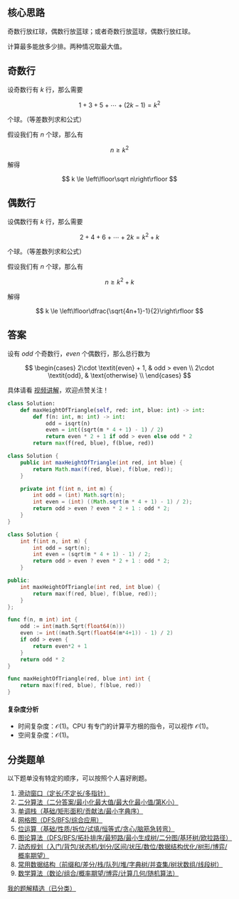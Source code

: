 ## 核心思路

奇数行放红球，偶数行放蓝球；或者奇数行放蓝球，偶数行放红球。

计算最多能放多少排。两种情况取最大值。

## 奇数行

设奇数行有 $k$ 行，那么需要

$$
1+3+5+\cdots + (2k-1) = k^2
$$

个球。（等差数列求和公式）

假设我们有 $n$ 个球，那么有

$$
n\ge k^2
$$

解得

$$
k \le \left\lfloor\sqrt n\right\rfloor
$$

## 偶数行

设偶数行有 $k$ 行，那么需要

$$
2+4+6+\cdots + 2k = k^2 + k
$$

个球。（等差数列求和公式）

假设我们有 $n$ 个球，那么有

$$
n\ge k^2 + k
$$

解得

$$
k \le \left\lfloor\dfrac{\sqrt{4n+1}-1}{2}\right\rfloor
$$

## 答案

设有 $\textit{odd}$ 个奇数行，$\textit{even}$ 个偶数行，那么总行数为

$$
\begin{cases}
2\cdot \textit{even} + 1, & odd > even      \\
2\cdot \textit{odd}, & \text{otherwise}     \\
\end{cases}
$$

具体请看 [视频讲解](https://www.bilibili.com/video/BV16w4m1e7y3/)，欢迎点赞关注！

```py [sol-Python3]
class Solution:
    def maxHeightOfTriangle(self, red: int, blue: int) -> int:
        def f(n: int, m: int) -> int:
            odd = isqrt(n)
            even = int((sqrt(m * 4 + 1) - 1) / 2)
            return even * 2 + 1 if odd > even else odd * 2
        return max(f(red, blue), f(blue, red))
```

```java [sol-Java]
class Solution {
    public int maxHeightOfTriangle(int red, int blue) {
        return Math.max(f(red, blue), f(blue, red));
    }

    private int f(int n, int m) {
        int odd = (int) Math.sqrt(n);
        int even = (int) ((Math.sqrt(m * 4 + 1) - 1) / 2);
        return odd > even ? even * 2 + 1 : odd * 2;
    }
}
```

```cpp [sol-C++]
class Solution {
    int f(int n, int m) {
        int odd = sqrt(n);
        int even = (sqrt(m * 4 + 1) - 1) / 2;
        return odd > even ? even * 2 + 1 : odd * 2;
    }

public:
    int maxHeightOfTriangle(int red, int blue) {
        return max(f(red, blue), f(blue, red));
    }
};
```

```go [sol-Go]
func f(n, m int) int {
	odd := int(math.Sqrt(float64(n)))
	even := int((math.Sqrt(float64(m*4+1)) - 1) / 2)
	if odd > even {
		return even*2 + 1
	}
	return odd * 2
}

func maxHeightOfTriangle(red, blue int) int {
	return max(f(red, blue), f(blue, red))
}
```

#### 复杂度分析

- 时间复杂度：$\mathcal{O}(1)$。CPU 有专门的计算平方根的指令，可以视作 $\mathcal{O}(1)$。
- 空间复杂度：$\mathcal{O}(1)$。

## 分类题单

以下题单没有特定的顺序，可以按照个人喜好刷题。

1. [滑动窗口（定长/不定长/多指针）](https://leetcode.cn/circle/discuss/0viNMK/)
2. [二分算法（二分答案/最小化最大值/最大化最小值/第K小）](https://leetcode.cn/circle/discuss/SqopEo/)
3. [单调栈（基础/矩形面积/贡献法/最小字典序）](https://leetcode.cn/circle/discuss/9oZFK9/)
4. [网格图（DFS/BFS/综合应用）](https://leetcode.cn/circle/discuss/YiXPXW/)
5. [位运算（基础/性质/拆位/试填/恒等式/贪心/脑筋急转弯）](https://leetcode.cn/circle/discuss/dHn9Vk/)
6. [图论算法（DFS/BFS/拓扑排序/最短路/最小生成树/二分图/基环树/欧拉路径）](https://leetcode.cn/circle/discuss/01LUak/)
7. [动态规划（入门/背包/状态机/划分/区间/状压/数位/数据结构优化/树形/博弈/概率期望）](https://leetcode.cn/circle/discuss/tXLS3i/)
8. [常用数据结构（前缀和/差分/栈/队列/堆/字典树/并查集/树状数组/线段树）](https://leetcode.cn/circle/discuss/mOr1u6/)
9. [数学算法（数论/组合/概率期望/博弈/计算几何/随机算法）](https://leetcode.cn/circle/discuss/IYT3ss/)

[我的题解精选（已分类）](https://github.com/EndlessCheng/codeforces-go/blob/master/leetcode/SOLUTIONS.md)
